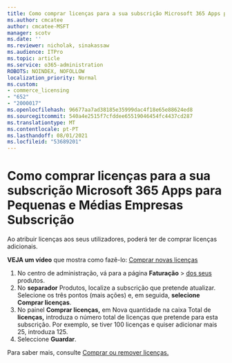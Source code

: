 ```yaml
---
title: Como comprar licenças para a sua subscrição Microsoft 365 Apps para Pequenas e Médias Empresas Subscrição
ms.author: cmcatee
author: cmcatee-MSFT
manager: scotv
ms.date: ''
ms.reviewer: nicholak, sinakassaw
ms.audience: ITPro
ms.topic: article
ms.service: o365-administration
ROBOTS: NOINDEX, NOFOLLOW
localization_priority: Normal
ms.custom:
- commerce_licensing
- "652"
- "2000017"
ms.openlocfilehash: 96677aa7ad38185e35999dac4f18e65e88624ed8
ms.sourcegitcommit: 540a4e2515f7cfddee65519046454fc4437cd287
ms.translationtype: MT
ms.contentlocale: pt-PT
ms.lasthandoff: 08/01/2021
ms.locfileid: "53689201"
---
```

# <a name="how-to-buy-licenses-for-your-microsoft-365-apps-for-business-subscription"></a>Como comprar licenças para a sua subscrição Microsoft 365 Apps para Pequenas e Médias Empresas Subscrição

Ao atribuir licenças aos seus utilizadores, poderá ter de comprar licenças adicionais.

**VEJA um vídeo** que mostra como fazê-lo: [Comprar novas licenças](https://go.microsoft.com/fwlink/p/?linkid=2154857)
  
1. No centro de administração, vá para a página **Faturação**  >  [dos seus](https://go.microsoft.com/fwlink/p/?linkid=842054) produtos.
2. No **separador** Produtos, localize a subscrição que pretende atualizar. Selecione os três pontos (mais ações) e, em seguida, **selecione Comprar licenças**.
3. No painel **Comprar licenças,** em Nova quantidade na caixa Total de  **licenças,** introduza o número total de licenças que pretende para esta subscrição. Por exemplo, se tiver 100 licenças e quiser adicionar mais 25, introduza 125.
4. Seleccione **Guardar**.

Para saber mais, consulte [Comprar ou remover licenças.](/microsoft-365/commerce/licenses/buy-licenses)